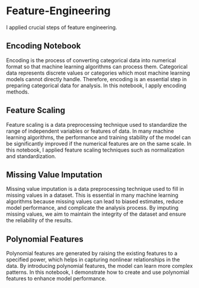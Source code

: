 # Feature-Engineering
I applied crucial steps of feature engineering.

## Encoding Notebook 
Encoding is the process of converting categorical data into numerical format so that machine learning algorithms can process them. Categorical data represents discrete values or categories which most machine learning models cannot directly handle. Therefore, encoding is an essential step in preparing categorical data for analysis. In this notebook, I apply encoding methods.

## Feature Scaling
Feature scaling is a data preprocessing technique used to standardize the range of independent variables or features of data. In many machine learning algorithms, the performance and training stability of the model can be significantly improved if the numerical features are on the same scale. In this notebook, I applied feature scaling techniques such as normalization and standardization.

## Missing Value Imputation
Missing value imputation is a data preprocessing technique used to fill in missing values in a dataset. This is essential in many machine learning algorithms because missing values can lead to biased estimates, reduce model performance, and complicate the analysis process. By imputing missing values, we aim to maintain the integrity of the dataset and ensure the reliability of the results.

## Polynomial Features
Polynomial features are generated by raising the existing features to a specified power, which helps in capturing nonlinear relationships in the data. By introducing polynomial features, the model can learn more complex patterns. In this notebook, I demonstrate how to create and use polynomial features to enhance model performance.
